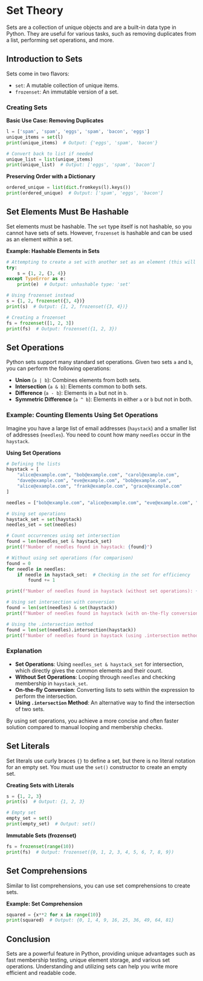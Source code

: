 # Set Theory

Sets are a collection of unique objects and are a built-in data type in Python. They are useful for various tasks, such as removing duplicates from a list, performing set operations, and more.

## Introduction to Sets

Sets come in two flavors:
- `set`: A mutable collection of unique items.
- `frozenset`: An immutable version of a set.

### Creating Sets

**Basic Use Case: Removing Duplicates**
```python
l = ['spam', 'spam', 'eggs', 'spam', 'bacon', 'eggs']
unique_items = set(l)
print(unique_items)  # Output: {'eggs', 'spam', 'bacon'}

# Convert back to list if needed
unique_list = list(unique_items)
print(unique_list)  # Output: ['eggs', 'spam', 'bacon']
```

**Preserving Order with a Dictionary**
```python
ordered_unique = list(dict.fromkeys(l).keys())
print(ordered_unique)  # Output: ['spam', 'eggs', 'bacon']
```

## Set Elements Must Be Hashable

Set elements must be hashable. The `set` type itself is not hashable, so you cannot have sets of sets. However, `frozenset` is hashable and can be used as an element within a set.

**Example: Hashable Elements in Sets**
```python
# Attempting to create a set with another set as an element (this will fail)
try:
    s = {1, 2, {3, 4}}
except TypeError as e:
    print(e)  # Output: unhashable type: 'set'

# Using frozenset instead
s = {1, 2, frozenset({3, 4})}
print(s)  # Output: {1, 2, frozenset({3, 4})}

# Creating a frozenset
fs = frozenset([1, 2, 3])
print(fs)  # Output: frozenset({1, 2, 3})
```

## Set Operations

Python sets support many standard set operations. Given two sets `a` and `b`, you can perform the following operations:

- **Union** (`a | b`): Combines elements from both sets.
- **Intersection** (`a & b`): Elements common to both sets.
- **Difference** (`a - b`): Elements in `a` but not in `b`.
- **Symmetric Difference** (`a ^ b`): Elements in either `a` or `b` but not in both.

### Example: Counting Elements Using Set Operations

Imagine you have a large list of email addresses (`haystack`) and a smaller list of addresses (`needles`). You need to count how many `needles` occur in the `haystack`.

**Using Set Operations**
```python
# Defining the lists
haystack = [
    "alice@example.com", "bob@example.com", "carol@example.com",
    "dave@example.com", "eve@example.com", "bob@example.com",
    "alice@example.com", "frank@example.com", "grace@example.com"
]

needles = ["bob@example.com", "alice@example.com", "eve@example.com", "mallory@example.com"]

# Using set operations
haystack_set = set(haystack)
needles_set = set(needles)

# Count occurrences using set intersection
found = len(needles_set & haystack_set)
print(f"Number of needles found in haystack: {found}")

# Without using set operations (for comparison)
found = 0
for needle in needles:
    if needle in haystack_set:  # Checking in the set for efficiency
        found += 1

print(f"Number of needles found in haystack (without set operations): {found}")

# Using set intersection with conversion
found = len(set(needles) & set(haystack))
print(f"Number of needles found in haystack (with on-the-fly conversion): {found}")

# Using the .intersection method
found = len(set(needles).intersection(haystack))
print(f"Number of needles found in haystack (using .intersection method): {found}")
```

### Explanation

- **Set Operations**: Using `needles_set & haystack_set` for intersection, which directly gives the common elements and their count.
- **Without Set Operations**: Looping through `needles` and checking membership in `haystack_set`.
- **On-the-fly Conversion**: Converting lists to sets within the expression to perform the intersection.
- **Using `.intersection` Method**: An alternative way to find the intersection of two sets.

By using set operations, you achieve a more concise and often faster solution compared to manual looping and membership checks.

## Set Literals

Set literals use curly braces `{}` to define a set, but there is no literal notation for an empty set. You must use the `set()` constructor to create an empty set.

**Creating Sets with Literals**
```python
s = {1, 2, 3}
print(s)  # Output: {1, 2, 3}

# Empty set
empty_set = set()
print(empty_set)  # Output: set()
```

**Immutable Sets (frozenset)**
```python
fs = frozenset(range(10))
print(fs)  # Output: frozenset({0, 1, 2, 3, 4, 5, 6, 7, 8, 9})
```

## Set Comprehensions

Similar to list comprehensions, you can use set comprehensions to create sets.

**Example: Set Comprehension**
```python
squared = {x**2 for x in range(10)}
print(squared)  # Output: {0, 1, 4, 9, 16, 25, 36, 49, 64, 81}
```

## Conclusion

Sets are a powerful feature in Python, providing unique advantages such as fast membership testing, unique element storage, and various set operations. Understanding and utilizing sets can help you write more efficient and readable code.

